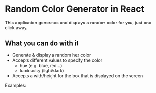 # Random Color Generator in React

This application generates and displays a random color for you, just one click away.

## What you can do with it

- Generate & display a random hex color
- Accepts different values to specify the color
  - hue (e.g. blue, red...)
  - luminosity (light/dark)
- Accepts a with/height for the box that is displayed on the screen

Examples:
